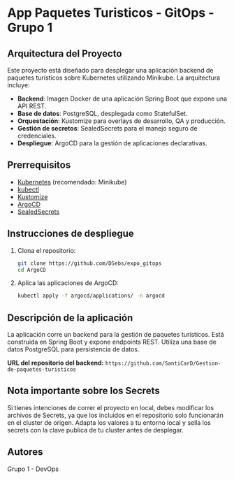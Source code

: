 # App Paquetes Turisticos - GitOps - Grupo 1

## Arquitectura del Proyecto

Este proyecto está diseñado para desplegar una aplicación backend de paquetes turísticos sobre Kubernetes utilizando Minikube. La arquitectura incluye:

- **Backend**: Imagen Docker de una aplicación Spring Boot que expone una API REST.
- **Base de datos**: PostgreSQL, desplegada como StatefulSet.
- **Orquestación**: Kustomize para overlays de desarrollo, QA y producción.
- **Gestión de secretos**: SealedSecrets para el manejo seguro de credenciales.
- **Despliegue**: ArgoCD para la gestión de aplicaciones declarativas.

## Prerrequisitos

- [Kubernetes](https://kubernetes.io/) (recomendado: Minikube)
- [kubectl](https://kubernetes.io/docs/tasks/tools/)
- [Kustomize](https://kustomize.io/)
- [ArgoCD](https://argo-cd.readthedocs.io/en/stable/)
- [SealedSecrets](https://github.com/bitnami-labs/sealed-secrets)

## Instrucciones de despliegue

1. Clona el repositorio:
	```bash
	git clone https://github.com/DSebs/expo_gitops
	cd ArgoCD
	```
2. Aplica las aplicaciones de ArgoCD:
	```bash
	kubectl apply -f argocd/applications/ -n argocd
	```

## Descripción de la aplicación

La aplicación corre un backend para la gestión de paquetes turísticos. Está construida en Spring Boot y expone endpoints REST. Utiliza una base de datos PostgreSQL para persistencia de datos.

**URL del repositorio del backend:**
`https://github.com/SantiCarD/Gestion-de-paquetes-turisticos`

## Nota importante sobre los Secrets

Si tienes intenciones de correr el proyecto en local, debes modificar los archivos de Secrets, ya que los incluidos en el repositorio solo funcionarán en el cluster de origen. Adapta los valores a tu entorno local y sella los secrets con la clave publica de tu cluster antes de desplegar.

## Autores

Grupo 1 - DevOps
